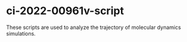 # ci-2022-00961v-script
These scripts are used to analyze the trajectory of molecular dynamics simulations.
